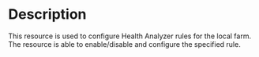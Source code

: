 ﻿# Description

This resource is used to configure Health Analyzer rules for the local farm.
The resource is able to enable/disable and configure the specified rule.
